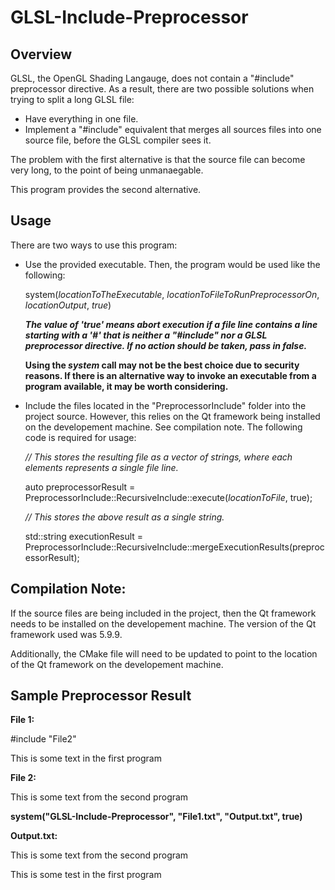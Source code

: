 # GLSL-Include-Preprocessor

## Overview

GLSL, the OpenGL Shading Langauge, does not contain a "#include" preprocessor directive.
As a result, there are two possible solutions when trying to split a long GLSL file:

* Have everything in one file.
* Implement a "#include" equivalent that merges all sources files into one source file,
   before the GLSL compiler sees it.
   
The problem with the first alternative is that the source file can become very long, to the
point of being unmanaegable.

This program provides the second alternative.

## Usage

There are two ways to use this program:

* Use the provided executable. Then, the program would be used like the following:

  system(_locationToTheExecutable_, _locationToFileToRunPreprocessorOn_, _locationOutput_, _true_)
  
  **_The value of 'true' means abort execution if a file line contains a line starting with a '#' that is neither a "#include" nor a GLSL preprocessor directive. If no action should be taken, pass in false._**
  
  **Using the _system_ call may not be the best choice due to security reasons. If there is an alternative way to invoke an executable from a program available, it may be worth considering.**

* Include the files located in the "PreprocessorInclude" folder into the project source. However, this relies on the Qt framework being installed on the developement machine. See compilation note. The following code is required for usage:

  _// This stores the resulting file as a vector of strings, where each elements represents a single file line._
  
  auto preprocessorResult = PreprocessorInclude::RecursiveInclude::execute(_locationToFile_, true);
  
  _// This stores the above result as a single string._
  
  std::string executionResult = PreprocessorInclude::RecursiveInclude::mergeExecutionResults(preprocessorResult);
  
## Compilation Note:

If the source files are being included in the project, then the Qt framework needs to be installed on the developement machine. The version of the Qt framework used was 5.9.9.

Additionally, the CMake file will need to be updated to point to the location of the Qt framework on the developement machine.

## Sample Preprocessor Result

**File 1:** 

  #include "File2"
  
  This is some text in the first program
  
**File 2:**

  This is some text from the second program
  
**system("GLSL-Include-Preprocessor", "File1.txt", "Output.txt", true)**

**Output.txt:**

  This is some text from the second program
  
  This is some test in the first program
